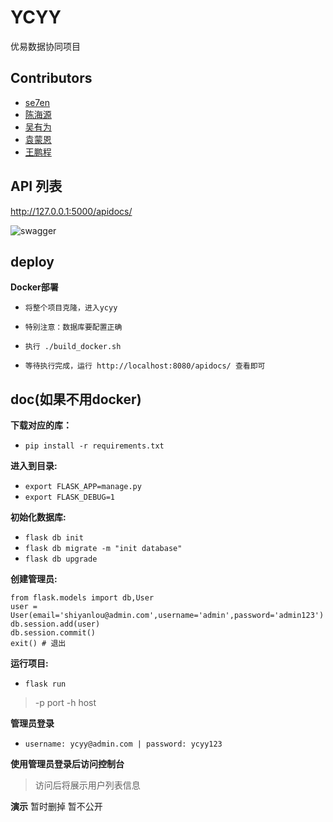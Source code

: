 ﻿# YCYY
优易数据协同项目

## Contributors

* [se7en](https://github.com/litt1eseven/Ycyy)
* [陈海源](https://github.com/chenhaiyuan53880/Ycyy)
* [吴有为](https://github.com/1191464964/Ycyy)
* [袁蒙恩](https://github.com/mengshensan/Ycyy)
* [王鹏程](https://github.com/Twndlt/Ycyy)

## API 列表
http://127.0.0.1:5000/apidocs/

![swagger](https://github.com/litt1eseven/python-project/blob/master/Company%20project/images/api-swagger-list.png)

## deploy
**Docker部署**

- `将整个项目克隆，进入ycyy`

- `特别注意：数据库要配置正确`

- `执行 ./build_docker.sh`

- `等待执行完成，运行 http://localhost:8080/apidocs/ 查看即可`

## doc(如果不用docker)
**下载对应的库：** 
- `pip install -r requirements.txt`

**进入到目录:**
- `export FLASK_APP=manage.py`
- `export FLASK_DEBUG=1`

**初始化数据库:**
- `flask db init`
- `flask db migrate -m "init database"`
- `flask db upgrade`

**创建管理员:**
```
from flask.models import db,User
user = User(email='shiyanlou@admin.com',username='admin',password='admin123')
db.session.add(user)
db.session.commit()
exit() # 退出
```

**运行项目:**
- `flask run`
>-p port
 -h host

**管理员登录**
- `username: ycyy@admin.com | password: ycyy123`

**使用管理员登录后访问控制台**
>访问后将展示用户列表信息

**演示**
暂时删掉
暂不公开
